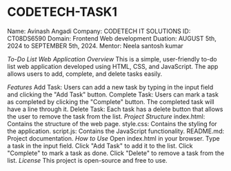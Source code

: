 # CODETECH-TASK1
Name: Avinash Angadi
Company: CODETECH IT SOLUTIONS 
ID: CT08DS6590 
Domain: Frontend Web development Duation: AUGUST 5th, 2024 to SEPTEMBER 5th, 2024. 
Mentor: Neela santosh kumar

*To-Do List Web Application*
*Overview*
This is a simple, user-friendly to-do list web application developed using HTML, CSS, and JavaScript. The app allows users to add, complete, and delete tasks easily.

*Features*
Add Task: Users can add a new task by typing in the input field and clicking the "Add Task" button.
Complete Task: Users can mark a task as completed by clicking the "Complete" button. The completed task will have a line through it.
Delete Task: Each task has a delete button that allows the user to remove the task from the list.
*Project Structure*
index.html: Contains the structure of the web page.
style.css: Contains the styling for the application.
script.js: Contains the JavaScript functionality.
README.md: Project documentation.
*How to Use*
Open index.html in your browser.
Type a task in the input field.
Click "Add Task" to add it to the list.
Click "Complete" to mark a task as done.
Click "Delete" to remove a task from the list.
*License*
This project is open-source and free to use.
